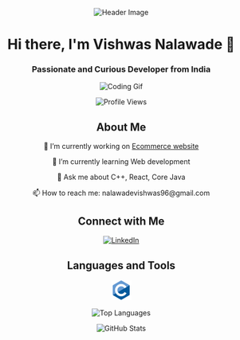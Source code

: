 <!-- Replace the header image with your preferred header image -->
<p align="center">
  <img src="https://images.unsplash.com/photo-1580927752452-89d86da3fa0a?ixlib=rb-4.0.3&ixid=M3wxMjA3fDB8MHxzZWFyY2h8OHx8Y29kaW5nfGVufDB8fDB8fHww&auto=format&fit=crop&w=500&q=60" width="800" height="400" object-fit="contain" alt="Header Image">
</p>

<h1 align="center">Hi there, I'm Vishwas Nalawade 👋</h1>
<h3 align="center">Passionate and Curious Developer from India</h3>

<p align="center">
  <img src="https://media3.giphy.com/media/7uDtQm2jKdS0VGLg46/giphy.gif?cid=ecf05e47anti3bajk7i4jexxz8coez1nsogytnl75qa5wwbe&ep=v1_gifs_search&rid=giphy.gif&ct=g" width="400" alt="Coding Gif">
</p>

<p align="center">
  <img src="https://komarev.com/ghpvc/?username=vishwas141&label=Profile%20views&color=0e75b6&style=flat" alt="Profile Views">
</p>

<h2 align="center">About Me</h2>
<p align="center">🔭 I’m currently working on <a href="https://github.com/Vishwas141/Ecommerce">Ecommerce website</a></p>
<p align="center">🌱 I’m currently learning Web development</p>
<p align="center">💬 Ask me about C++, React, Core Java</p>
<p align="center">📫 How to reach me: nalawadevishwas96@gmail.com</p>

<h2 align="center">Connect with Me</h2>
<p align="center">
  <a href="https://linkedin.com/in/vishwas-nalawade-106672229" target="blank">
    <img src="https://raw.githubusercontent.com/rahuldkjain/github-profile-readme-generator/master/src/images/icons/Social/linked-in-alt.svg" alt="LinkedIn" height="30" width="40" />
  </a>
  <!-- Add more social media icons here -->
  <!-- For example: -->
  <!-- <a href="https://twitter.com/your_username" target="blank">
    <img src="https://img.shields.io/twitter/follow/your_username?style=social" alt="Twitter" />
  </a> -->
</p>

<h2 align="center">Languages and Tools</h2>
<p align="center">
  <a href="https://www.cprogramming.com/" target="_blank" >
    <img src="https://raw.githubusercontent.com/devicons/devicon/master/icons/c/c-original.svg" alt="C" width="40" height="40" />
  </a>
  <!-- Add more icons here for other languages and tools -->
</p>

<p align="center">
  <img src="https://github-readme-stats.vercel.app/api/top-langs?username=vishwas141&show_icons=true&locale=en&layout=compact" alt="Top Languages" />
</p>

<p align="center">
  <!-- Animated GitHub stats -->
  <img src="https://github-readme-stats.vercel.app/api?username=vishwas141&show_icons=true&locale=en&theme=vue&include_all_commits=true&count_private=true&hide=prs,issues" alt="GitHub Stats" />
</p>
